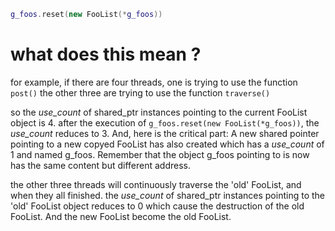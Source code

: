 ```c++
g_foos.reset(new FooList(*g_foos))
```

# what does this mean ?

for example, if there are four threads, one is trying to use the function `post()`
the other three are trying to use the function `traverse()`

so the *use_count* of shared_ptr instances pointing to the current FooList object is 4.
after the execution of `g_foos.reset(new FooList(*g_foos))`, the *use_count* reduces to 3. And, here is the critical part: A new shared pointer pointing to a new copyed FooList has also created which has a *use_count* of 1 and named g_foos.
Remember that the object g_foos pointing to is now has the same content but different address.

the other three threads will continuously traverse the 'old' FooList, and when they all finished. the *use_count* of shared_ptr instances pointing to the 'old' FooList object reduces to 0 which cause the destruction of the old FooList. And the new FooList become the old FooList.